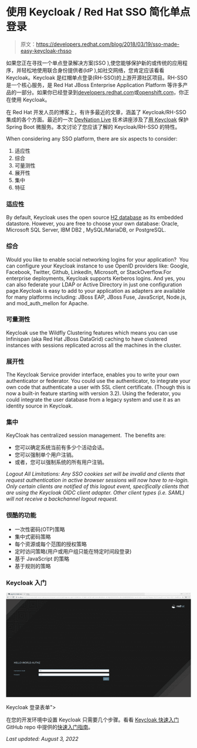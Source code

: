 # 使用 Keycloak / Red Hat SSO 简化单点登录

> 原文：<https://developers.redhat.com/blog/2018/03/19/sso-made-easy-keycloak-rhsso>

如果您正在寻找一个单点登录解决方案(SSO ),使您能够保护新的或传统的应用程序，并轻松地使用联合身份提供者(IdP ),如社交网络，您肯定应该看看 Keycloak。Keycloak 是红帽单点登录(RH-SSO)的上游开源社区项目。RH-SSO 是一个核心服务，是 Red Hat JBoss Enterprise Application Platform 等许多产品的一部分。如果你已经登录到[developers.redhat.com](https://developers.redhat.com/)或[openshift.com](https://www.openshift.com/)，你正在使用 Keycloak。

在 Red Hat 开发人员的博客上，有许多最近的文章，涵盖了 Keycloak/RH-SSO 集成的各个方面。最近的一次 [DevNation Live](https://developers.redhat.com/devnationlive/) 技术讲座涉及了[用 Keycloak](https://developers.redhat.com/blog/2018/02/28/devnation-live-secure-spring-boot-keycloak/) 保护 Spring Boot 微服务。本文讨论了您应该了解的 Keycloak/RH-SSO 的特性。

When considering any SSO platform, there are six aspects to consider:

1.  适应性
2.  综合
3.  可量测性
4.  展开性
5.  集中
6.  特征

### 适应性

By default, Keycloak uses the open source [H2 database](http://www.h2database.com) as its embedded datastore. However, you are free to choose your own database: Oracle, Microsoft SQL Server, IBM DB2 , MySQL/MariaDB, or PostgreSQL.

### 综合

Would you like to enable social networking logins for your application?  You can configure your Keycloak instance to use OpenID providers like: Google, Facebook, Twitter, Github, LinkedIn, Microsoft, or StackOverflow.For enterprise deployments, Keycloak supports Kerberos logins. And yes, you can also federate your LDAP or Active Directory in just one configuration page.Keycloak is easy to add to your application as adapters are available for many platforms including: JBoss EAP, JBoss Fuse, JavaScript, Node.js, and mod_auth_mellon for Apache.

### 可量测性

Keycloak use the Wildfly Clustering features which means you can use Infinispan (aka Red Hat JBoss DataGrid) caching to have clustered instances with sessions replicated across all the machines in the cluster.

### 展开性

The Keycloak Service provider interface, enables you to write your own authenticator or federator. You could use the authenticator, to integrate your own code that authenticate a user with SSL client certificate. (Though this is now a built-in feature starting with version 3.2). Using the federator, you could integrate the user database from a legacy system and use it as an identity source in Keycloak.

### 集中

KeyCloak has centralized session management.  The benefits are:

*   您可以确定系统当前有多少个活动会话。
*   您可以强制单个用户注销。
*   或者，您可以强制系统的所有用户注销。

*Logout All Limitations: Any SSO cookies set will be invalid and clients that request authentication in active browser sessions will now have to re-login. Only certain clients are notified of this logout event, specifically clients that are using the Keycloak OIDC client adapter. Other client types (i.e. SAML) will not receive a backchannel logout request.*

### 很酷的功能

*   一次性密码(OTP)策略
*   集中式密码策略
*   每个资源或每个范围的授权策略
*   定时访问策略(用户或用户组只能在特定时间段登录)
*   基于 JavaScript 的策略
*   基于规则的策略

### Keycloak 入门

[![](img/49d550130db600c7ef8c4b51211b13c2.png "keycloaklogin-page")](/sites/default/files/blog/2018/03/keycloaklogin-page.png)

Keycloak 登录表单">

在您的开发环境中设置 Keycloak 只需要几个步骤。看看 [Keycloak 快速入门](https://github.com/keycloak/keycloak-quickstarts) GitHub repo 中提供的[快速入门指南](https://github.com/keycloak/keycloak-quickstarts/tree/latest.)。

*Last updated: August 3, 2022*